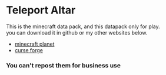 # Teleport Altar
This is the minecraft data pack, and this datapack only for play.  
you can download it in github or my other websites below.  
* [minecraft planet](https://www.planetminecraft.com/data-pack/teleport-altar/)  
* [curse forge](https://www.curseforge.com/minecraft/texture-packs/teleport-altar-datapack)  
### You can't repost them for business use